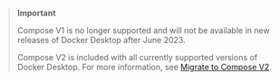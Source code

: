 > **Important**
>
> Compose V1 is no longer supported and will not be available in new releases of Docker Desktop after June 2023.
>
> Compose V2 is included with all currently supported versions of Docker Desktop.
> For more information, see [Migrate to Compose V2](/compose/upgrade).
